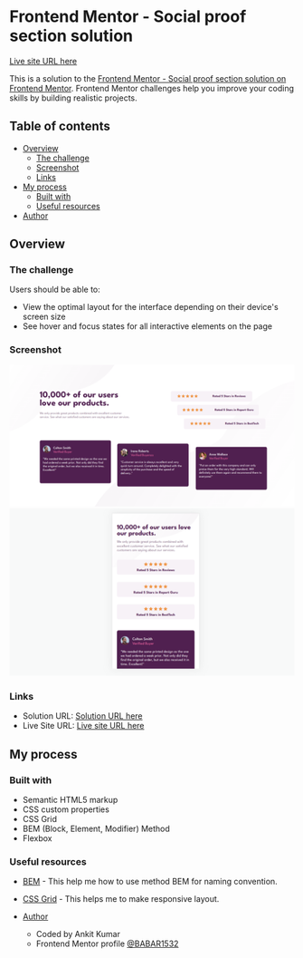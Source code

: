 
# Frontend Mentor - Social proof section solution
[Live site URL here](https://babar1532.github.io/Social-proof-section/)

This is a solution to the [Frontend Mentor - Social proof section solution on Frontend Mentor](https://www.frontendmentor.io/challenges/social-proof-section-6e0qTv_bA). Frontend Mentor challenges help you improve your coding skills by building realistic projects.

## Table of contents

- [Overview](#overview)
  - [The challenge](#the-challenge)
  - [Screenshot](#screenshot)
  - [Links](#links)
- [My process](#my-process)
  - [Built with](#built-with)
  - [Useful resources](#useful-resources)
- [Author](#author)

## Overview
### The challenge

Users should be able to:

- View the optimal layout for the interface depending on their device's screen size
- See hover and focus states for all interactive elements on the page
### Screenshot

![Desktop Design](./Screenshot/desktop.png)
![Mobile Design](./Screenshot/mobile.png)

 
### Links

- Solution URL: [Solution URL here](https://github.com/BABAR1532/Social-proof-section)
- Live Site URL: [Live site URL here](https://babar1532.github.io/Social-proof-section/)


## My process

### Built with

- Semantic HTML5 markup
- CSS custom properties
- CSS Grid
- BEM (Block, Element, Modifier) Method
- Flexbox

### Useful resources
- [BEM](https://getbem.com/naming/) - This help me how to use method BEM for naming convention.
- [CSS Grid](https://www.theodinproject.com/lessons/node-path-intermediate-html-and-css-introduction-to-grid) -  This helps me to make responsive layout. 

- [Author](#author)
  - Coded by Ankit Kumar
  - Frontend Mentor profile  [@BABAR1532](https://www.frontendmentor.io/profile/BABAR1532)

